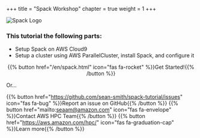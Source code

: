 +++
title = "Spack Workshop"
chapter = true
weight = 1
+++

![Spack Logo](/images/spack.svg)

### This tutorial the following parts:

- Setup Spack on AWS Cloud9
- Setup a cluster using AWS ParallelCluster, install Spack, and configure it

<center>{{% button href="/en/spack.html" icon="fas fa-rocket" %}}Get Started!{{% /button %}}</center>

Or...

{{% button href="https://github.com/sean-smith/spack-tutorial/issues" icon="fas fa-bug" %}}Report an issue on GitHub{{% /button %}}
{{% button href="mailto:seaam@amazon.com" icon="fas fa-envelope" %}}Contact AWS HPC Team{{% /button %}}
{{% button href="https://aws.amazon.com/hpc/" icon="fas fa-graduation-cap" %}}Learn more{{% /button %}}
